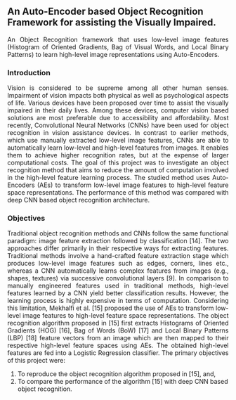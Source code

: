 ## An Auto-Encoder based Object Recognition Framework for assisting the Visually Impaired.

<p align="justify">
An Object Recognition framework that uses low-level image features (Histogram of Oriented Gradients, Bag of Visual Words, and Local Binary Patterns) to learn high-level image representations using Auto-Encoders.
</p>

### Introduction

<p align="justify">
Vision is considered to be supreme among all other human senses. Impairment of vision impacts both physical as well as psychological aspects of life. Various devices have been proposed over time to assist the visually impaired in their daily lives. Among these devices, computer vision based solutions are most preferable due to accessibility and affordability. Most recently, Convolutional Neural Networks
(CNNs) have been used for object recognition in vision assistance devices. In contrast to earlier methods, which use manually extracted low-level image features, CNNs are able to automatically learn low-level and high-level features from images. It enables them to achieve higher recognition rates, but at the expense of larger computational costs. The goal of this project was to investigate an object
recognition method that aims to reduce the amount of computation involved in the high-level feature learning process. The studied method uses Auto-Encoders (AEs) to transform low-level image features to high-level feature space representations. The performance of this method was compared with deep CNN based object recognition architecture.
</p>  

### Objectives
<p align="justify">
Traditional object recognition methods and CNNs follow the same functional paradigm: image feature extraction followed by classification [14]. The two approaches differ primarily in their respective ways for extracting features. Traditional methods involve a hand-crafted feature extraction stage which produces low-level image features such as edges, corners, lines etc., whereas a CNN automatically learns complex features from images (e.g., shapes, textures) via successive convolutional layers [9]. In comparison to manually engineered features used in traditional methods, high-level features learned by a CNN yield better classification results. However, the learning process is highly expensive in terms of computation. Considering this limitation, Mekhalfi et al. [15] proposed the use of AEs to transform low-level image features to high-level feature space representations. The object recognition algorithm proposed in [15] first extracts Histograms of Oriented Gradients (HOG) [16], Bag of Words (BoW) [17] and Local Binary Patterns (LBP) [18] feature vectors from an image which are then mapped to their respective high-level feature spaces using AEs. The obtained high-level features are fed into a Logistic Regression classifier. The primary objectives of this project were:

1. To reproduce the object recognition algorithm proposed in [15], and,
2. To compare the performance of the algorithm [15] with deep CNN based object recognition.
</p>
